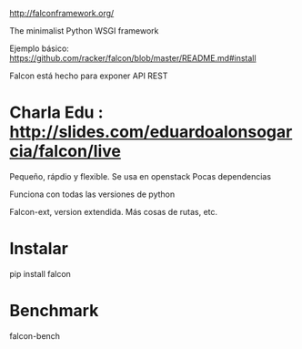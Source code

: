 http://falconframework.org/

The minimalist Python WSGI framework

Ejemplo básico: https://github.com/racker/falcon/blob/master/README.md#install


Falcon está hecho para exponer API REST

# Charla Edu : http://slides.com/eduardoalonsogarcia/falcon/live

Pequeño, rápdio y flexible.
Se usa en openstack
Pocas dependencias

Funciona con todas las versiones de python

Falcon-ext, version extendida. Más cosas de rutas, etc.

# Instalar
pip install falcon

# Benchmark
falcon-bench
